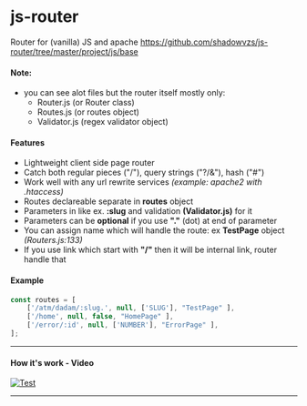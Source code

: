 # js-router
Router for (vanilla) JS and apache
https://github.com/shadowvzs/js-router/tree/master/project/js/base

#### Note:
* you can see alot files but the router itself mostly only:
    * Router.js (or Router class)
    * Routes.js (or routes object)
    * Validator.js (regex validator object)

#### Features
   * Lightweight client side page router
   * Catch both regular pieces ("/"), query strings ("?/&"), hash ("#")
   * Work well with any url rewrite services *(example: apache2 with .htaccess)*
   * Routes declareable separate in **routes** object
   * Parameters in like ex. **:slug** and validation **(Validator.js)** for it
   * Parameters can be **optional** if you use **"."** (dot) at end of parameter
   * You can assign name which will handle the route: ex **TestPage** object *(Routers.js:133)*
   * If you use link which start with **"/"** then it will be internal link, router handle that

#### Example

```javascript
const routes = [
    ['/atm/dadam/:slug.', null, ['SLUG'], "TestPage" ],
    ['/home', null, false, "HomePage" ],
    ['/error/:id', null, ['NUMBER'], "ErrorPage" ],
];
```

 ----------------------------------------------

#### How it's work - Video
[![Test](http://img.youtube.com/vi/UAD_L7VCCe4/0.jpg)](http://www.youtube.com/watch?v=UAD_L7VCCe4)

--------------------------------------------
